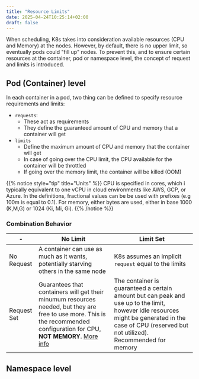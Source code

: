```yaml
---
title: "Resource Limits"
date: 2025-04-24T10:25:14+02:00
draft: false
---
```


When scheduling, K8s takes into consideration available resources (CPU and Memory) at the nodes. However, by default, there is no upper limit, so eventually pods could "fill up" nodes. To prevent this, and to ensure certain resources at the container, pod or namespace level, the concept of request and limits is introduced. 

## Pod (Container) level

In each container in a pod, two thing can be defined to specify resource requirements and limits:

- `requests`: 
  - These act as requirements
  - They define the guaranteed amount of CPU and memory that a container will get
- `limits`
  - Define the maximum amount of CPU and memory that the container will get
  - In case of going over the CPU limit, the CPU available for the container will be throttled
  - If going over the memory limit, the container will be killed (OOM)

{{% notice style="tip" title="Units" %}}
CPU is specified in cores, which i typically equivalent to one vCPU in cloud environments like AWS, GCP, or Azure. In the definitions, fractional values can be be used with prefixes (e.g 100m is equal to 0.1). For memory, either bytes are used, either in base 1000 (K,M,G) or 1024 (Ki, Mi, Gi).
{{% /notice %}}

### Combination Behavior

| -           | No Limit                                                                                                                                                                                                                           | Limit Set                                                                                                                                                                                           |
| ----------- | ---------------------------------------------------------------------------------------------------------------------------------------------------------------------------------------------------------------------------------- | --------------------------------------------------------------------------------------------------------------------------------------------------------------------------------------------------- |
| No Request  | A container can use as much as it wants, potentially starving others in the same node                                                                                                                                              | K8s assumes an implicit `request` equal to the limits                                                                                                                                               |
| Request Set | Guarantees that containers will get their minumum resources needed, but they are free to use more. This is the recommended configuration for CPU, **NOT MEMORY**. [More info](https://home.robusta.dev/blog/stop-using-cpu-limits) | The container is guaranteed a certain amount but can peak and use up to the limit, however idle resources might be generated in the case of CPU (reserved but not utilized). Recommended for memory |


## Namespace level